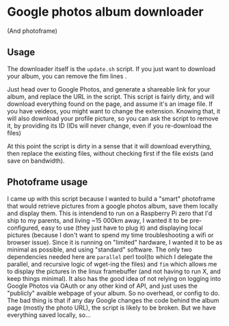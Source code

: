 # Google photos album downloader
(And photoframe)

## Usage
The downloader itself is the  ```update.sh``` script. If you just want to download your album, you can remove the fim lines .

Just head over to Google Photos, and generate a shareable link for your album, and replace the URL in the script.
This script is fairly dirty, and will download everything found on the page, and assume it's an image file. If you have veideos, you might want to change the extension.
Knowing that, it will also download your profile picture, so you can ask the script to remove it, by providing its ID (IDs will never change, even if you re-download the files)

At this point the script is dirty in a sense that it will download everything, then replace the existing files, without checking first if the file exists (and save on bandwidth).

## Photoframe usage
I came up with this script because I wanted to build a "smart" photoframe that would retrieve pictures from a google photos album, save them locally and display them. 
This is intendend to run on a Raspberry Pi zero that I'd ship to my parents, and living ~15 000km away, I wanted it to be pre-configured, easy to use (they just have to plug it) and displaying local pictures (because I don't want to spend my time troubleshooting a wifi or browser issue).
Since it is running on "limited" hardware, I wanted it to be as minimal as possible, and using "standard" software. The only two dependencies needed here are ```parallel``` perl tool(to which I delegate the parallel, and recursive logic of wget-ing the files) and ```fim``` which allows me to display the pictures in the linux framebuffer (and not having to run X, and keep things minimal).
It also has the good idea of not relying on logging into Google Photos via OAuth or any other kind of API, and just uses the "publicly" avaible webpage of your album. So no overhead, or config to do. The bad thing is that if any day Google changes the code behind the album page (mostly the photo URL), the script is likely to be broken. But we have everything saved locally, so...